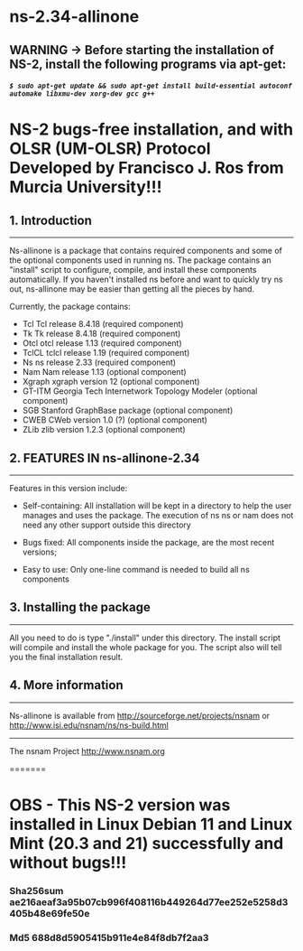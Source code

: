 # ns-2.34-allinone
## WARNING -> Before starting the installation of NS-2, install the following programs via apt-get:
##### ```$ sudo apt-get update && sudo apt-get install build-essential autoconf automake libxmu-dev xorg-dev gcc g++```

# NS-2 bugs-free installation, and with OLSR (UM-OLSR) Protocol Developed by Francisco J. Ros from Murcia University!!!

## 1. Introduction
----------------

Ns-allinone is a package that contains required components and some of
the optional components used in running ns. The package contains an
"install" script to configure, compile, and install these
components automatically. If you haven't installed ns before and want to quickly try
ns out, ns-allinone may be easier than getting all the pieces by hand.
 
Currently, the package contains:
  
- Tcl       Tcl release 8.4.18    (required component)
- Tk        Tk release 8.4.18     (required component)
- Otcl      otcl release 1.13    (required component)
- TclCL     tclcl release 1.19  (required component)
- Ns        ns release 2.33    (required component)
- Nam       Nam release 1.13       (optional component)
- Xgraph    xgraph version 12     (optional component)
- GT-ITM    Georgia Tech Internetwork
            Topology Modeler      (optional component)
- SGB       Stanford GraphBase
            package               (optional component)
- CWEB      CWeb version 1.0 (?)  (optional component)
- ZLib      zlib version 1.2.3    (optional component) 

## 2. FEATURES IN ns-allinone-2.34
-------------------------------

Features in this version include:
 
- Self-containing: All installation will be kept in a directory to help
		   the user manages and uses the package. The execution of ns
		   ns or nam does not need any other support outside
		   this directory

- Bugs fixed:      All components inside the package, are the most recent 
                   versions;

- Easy to use:    Only one-line command is needed to build all ns
		   components

## 3. Installing the package
--------------------------

All you need to do is type "./install" under this directory. The install
script will compile and install the whole package for you. The script also
will tell you the final installation result.


## 4. More information
--------------------

Ns-allinone is available from
<http://sourceforge.net/projects/nsnam>
or
<http://www.isi.edu/nsnam/ns/ns-build.html>

-----------------------------
The nsnam Project
http://www.nsnam.org

=======
# OBS - This NS-2 version was installed in Linux Debian 11 and Linux Mint (20.3 and 21) successfully and without bugs!!!
### Sha256sum ae216aeaf3a95b07cb996f408116b449264d77ee252e5258d3405b48e69fe50e

### Md5 688d8d5905415b911e4e84f8db7f2aa3

